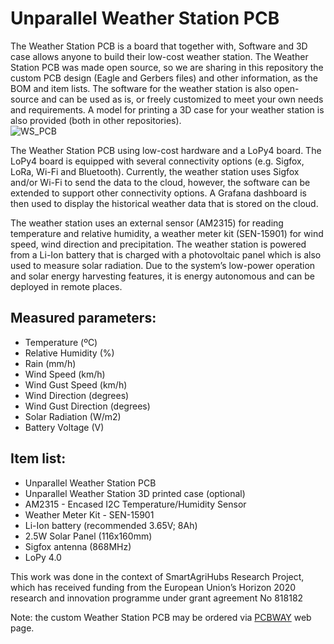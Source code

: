 # Unparallel Weather Station PCB

The Weather Station PCB is a board that together with, Software and 3D case allows anyone to build their low-cost weather station. The Weather Station PCB was made open source, so we are sharing in this repository the custom PCB design (Eagle and Gerbers files) and other information, as the BOM and item lists. The software for the weather station is also open-source and can be used as is, or freely customized to meet your own needs and requirements. A model for printing a 3D case for your weather station is also provided (both in other repositories).  
![WS_PCB](https://user-images.githubusercontent.com/30501484/136415355-d19d7c62-3dcd-4b11-bc45-769a011f574f.jpg)


The Weather Station PCB using low-cost hardware and a LoPy4 board. The LoPy4 board is equipped with several connectivity options (e.g. Sigfox, LoRa, Wi-Fi and Bluetooth). Currently, the weather station uses Sigfox and/or Wi-Fi to send the data to the cloud, however, the software can be extended to support other connectivity options. A Grafana dashboard is then used to display the historical weather data that is stored on the cloud.

The weather station uses an external sensor (AM2315) for reading temperature and relative humidity, a weather meter kit (SEN-15901) for wind speed, wind direction and precipitation. The weather station is powered from a Li-Ion battery that is charged with a photovoltaic panel which is also used to measure solar radiation. Due to the system’s low-power operation and solar energy harvesting features, it is energy autonomous and can be deployed in remote places.


## Measured parameters:
*	Temperature (ºC)
*	Relative Humidity (%)
*	Rain (mm/h)
*	Wind Speed (km/h)
*	Wind Gust Speed (km/h)
*	Wind Direction (degrees)
*	Wind Gust Direction (degrees)
*	Solar Radiation (W/m2)
*	Battery Voltage (V)

## Item list:
*	Unparallel Weather Station PCB
*	Unparallel Weather Station 3D printed case (optional)
*	AM2315 - Encased I2C Temperature/Humidity Sensor
*	Weather Meter Kit - SEN-15901
*	Li-Ion battery (recommended 3.65V; 8Ah)
*	2.5W Solar Panel (116x160mm)
*	Sigfox antenna (868MHz)
*	LoPy 4.0

This work was done in the context of SmartAgriHubs Research Project, which has received funding from the European Union’s Horizon 2020 research and innovation programme under grant agreement No 818182

Note: the custom Weather Station PCB may be ordered via [PCBWAY](https://www.pcbway.com/project/shareproject/Unparallel_Weather_Station_PCB.html) web page.
